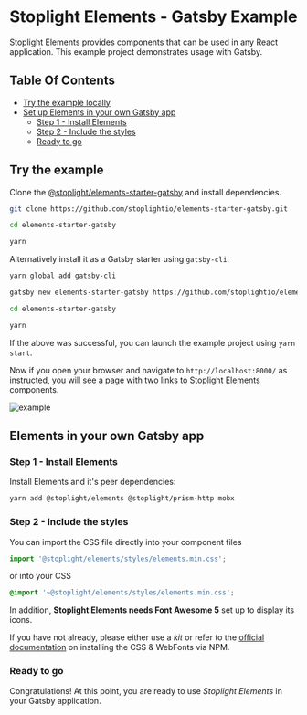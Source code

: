 # Stoplight Elements - Gatsby Example

Stoplight Elements provides components that can be used in any React application.
This example project demonstrates usage with Gatsby.

## Table Of Contents

* [Try the example locally](#try-the-example)
* [Set up Elements in your own Gatsby app](#elements-in-your-gatsby-app)
  * [Step 1 - Install Elements](#step-1---install-elements)
  * [Step 2 - Include the styles](#step-2---include-the-styles)
  * [Ready to go](#ready-to-go)

## Try the example

Clone the [@stoplight/elements-starter-gatsby](https://github.com/stoplightio/elements-starter-gatsby) and install dependencies.

```bash
git clone https://github.com/stoplightio/elements-starter-gatsby.git

cd elements-starter-gatsby

yarn
```

Alternatively install it as a Gatsby starter using `gatsby-cli`.

```bash
yarn global add gatsby-cli

gatsby new elements-starter-gatsby https://github.com/stoplightio/elements-starter-gatsby

cd elements-starter-gatsby

yarn
```

If the above was successful, you can launch the example project using `yarn start`.

Now if you open your browser and navigate to `http://localhost:8000/` as instructed, you will see a page with two links to Stoplight Elements components.

![example](https://user-images.githubusercontent.com/14196079/91562747-00453080-e93e-11ea-9e6a-49e6647c594c.png)

## Elements in your own Gatsby app

### Step 1 - Install Elements

Install Elements and it's peer dependencies:

```bash
yarn add @stoplight/elements @stoplight/prism-http mobx
```

### Step 2 - Include the styles

You can import the CSS file directly into your component files

```jsx
import '@stoplight/elements/styles/elements.min.css';
```

or into your CSS

```css
@import '~@stoplight/elements/styles/elements.min.css';
```


In addition, **Stoplight Elements needs Font Awesome 5** set up to display its icons.

If you have not already, please either use a *kit* or refer to the [official documentation](https://fontawesome.com/how-to-use/on-the-web/setup/using-package-managers) on installing the CSS & WebFonts via NPM.

### Ready to go

Congratulations! At this point, you are ready to use *Stoplight Elements* in your Gatsby application.
